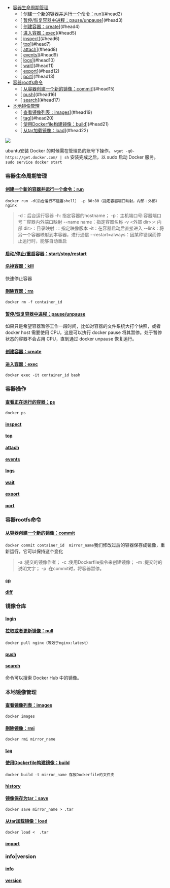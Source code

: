 - [ 容器生命周期管理](#head1)
	- [ [创建一个新的容器并运行一个命令：run](https://www.runoob.com/docker/docker-run-command.html)](#head2)
	- [ [暂停/恢复容器中进程：pause/unpause](https://www.runoob.com/docker/docker-pause-unpause-command.html)](#head3)
	- [ [创建容器：create](https://www.runoob.com/docker/docker-create-command.html)](#head4)
	- [ [进入容器：exec](https://www.runoob.com/docker/docker-exec-command.html)](#head5)
	- [ [inspect](https://www.runoob.com/docker/docker-inspect-command.html)](#head6)
	- [ [top](https://www.runoob.com/docker/docker-top-command.html)](#head7)
	- [ [attach](https://www.runoob.com/docker/docker-attach-command.html)](#head8)
	- [ [events](https://www.runoob.com/docker/docker-events-command.html)](#head9)
	- [ [logs](https://www.runoob.com/docker/docker-logs-command.html)](#head10)
	- [ [wait](https://www.runoob.com/docker/docker-wait-command.html)](#head11)
	- [ [export](https://www.runoob.com/docker/docker-export-command.html)](#head12)
	- [ [port](https://www.runoob.com/docker/docker-port-command.html)](#head13)
- [ 容器rootfs命令](#head14)
	- [ [从容器创建一个新的镜像：commit](https://www.runoob.com/docker/docker-commit-command.html)](#head15)
	- [ [push](https://www.runoob.com/docker/docker-push-command.html)](#head16)
	- [ [search](https://www.runoob.com/docker/docker-search-command.html)](#head17)
- [ 本地镜像管理](#head18)
	- [ [查看镜像列表：images](https://www.runoob.com/docker/docker-images-command.html)](#head19)
	- [ [tag](https://www.runoob.com/docker/docker-tag-command.html)](#head20)
	- [ [使用Dockerfile构建镜像：build](https://www.runoob.com/docker/docker-build-command.html)](#head21)
	- [ [从tar加载镜像：load](https://www.runoob.com/docker/docker-load-command.html)](#head22)


![](https://upload-images.jianshu.io/upload_images/18339009-a16ddde40bfc6f50.PNG?imageMogr2/auto-orient/strip%7CimageView2/2/w/1240)

ubuntu安装 Docker 的时候需在管理员的账号下操作。
```wget -qO- https://get.docker.com/ | sh```
安装完成之后，以 sudo 启动 Docker 服务。
``` sudo service docker start```

### <span id="head1"> 容器生命周期管理</span>

#### <span id="head2"> [创建一个新的容器并运行一个命令：run](https://www.runoob.com/docker/docker-run-command.html)</span>
```docker run -d(后台运行不阻塞shell） -p 80:80（指定容器端口映射，内部：外部） nginx```
>-d：后台运行容器
-h: 指定容器的hostname；
-p：主机端口号:容器端口号```容器内外端口映射
--name name：指定容器名称
-v <外部 dir>:< 内部 dir>：目录映射
<mirror name>:<version>：指定映像版本
-it：在容器启动后直接进入
--link：将另一个容器映射到本容器，进行通信
--restart=always：因某种错误而停止运行时，能够自动重启

#### [启动/停止/重启容器：start/stop/restart](https://www.runoob.com/docker/docker-start-stop-restart-command.html)
#### [杀掉容器：kill](https://www.runoob.com/docker/docker-kill-command.html)
快速停止容器
#### [删除容器：rm](https://www.runoob.com/docker/docker-rm-command.html)

```docker rm -f container_id```
#### <span id="head3"> [暂停/恢复容器中进程：pause/unpause](https://www.runoob.com/docker/docker-pause-unpause-command.html)</span>
如果只是希望容器暂停工作一段时间，比如对容器的文件系统大打个快照，或者 docker host 需要使用 CPU，这是可以执行 docker pause 将其暂停。处于暂停状态的容器不会占用 CPU，直到通过 docker unpause 恢复运行。

#### <span id="head4"> [创建容器：create](https://www.runoob.com/docker/docker-create-command.html)</span>
#### <span id="head5"> [进入容器：exec](https://www.runoob.com/docker/docker-exec-command.html)</span>
```docker exec -it container_id bash```
### 容器操作

#### [查看正在运行的容器：ps](https://www.runoob.com/docker/docker-ps-command.html)
```docker ps```
#### <span id="head6"> [inspect](https://www.runoob.com/docker/docker-inspect-command.html)</span>
#### <span id="head7"> [top](https://www.runoob.com/docker/docker-top-command.html)</span>
#### <span id="head8"> [attach](https://www.runoob.com/docker/docker-attach-command.html)</span>
#### <span id="head9"> [events](https://www.runoob.com/docker/docker-events-command.html)</span>
#### <span id="head10"> [logs](https://www.runoob.com/docker/docker-logs-command.html)</span>
#### <span id="head11"> [wait](https://www.runoob.com/docker/docker-wait-command.html)</span>
#### <span id="head12"> [export](https://www.runoob.com/docker/docker-export-command.html)</span>
#### <span id="head13"> [port](https://www.runoob.com/docker/docker-port-command.html)</span>

### <span id="head14"> 容器rootfs命令</span>

#### <span id="head15"> [从容器创建一个新的镜像：commit](https://www.runoob.com/docker/docker-commit-command.html)</span>
```docker commit container_id  mirror_name```我们修改过后的容器保存成镜像，重新运行，它可以保持这个变化
>-a :提交的镜像作者；
-c :使用Dockerfile指令来创建镜像；
-m :提交时的说明文字；
-p :在commit时，将容器暂停。
#### [cp](https://www.runoob.com/docker/docker-cp-command.html)
#### [diff](https://www.runoob.com/docker/docker-diff-command.html)

### 镜像仓库

#### [login](https://www.runoob.com/docker/docker-login-command.html)
#### [拉取或者更新镜像：pull](https://www.runoob.com/docker/docker-pull-command.html)
```docker pull nginx（等效于nginx:latest）```

#### <span id="head16"> [push](https://www.runoob.com/docker/docker-push-command.html)</span>
#### <span id="head17"> [search](https://www.runoob.com/docker/docker-search-command.html)</span>
命令可以搜索 Docker Hub 中的镜像。
### <span id="head18"> 本地镜像管理</span>

#### <span id="head19"> [查看镜像列表：images](https://www.runoob.com/docker/docker-images-command.html)</span>

```docker images ```
#### [删除镜像：rmi](https://www.runoob.com/docker/docker-rmi-command.html)

```docker rmi mirror_name```
#### <span id="head20"> [tag](https://www.runoob.com/docker/docker-tag-command.html)</span>
#### <span id="head21"> [使用Dockerfile构建镜像：build](https://www.runoob.com/docker/docker-build-command.html)</span>
```docker build -t mirror_name 存放Dockerfile的文件夹```
#### [history](https://www.runoob.com/docker/docker-history-command.html)
#### [镜像保存为tar：save](https://www.runoob.com/docker/docker-save-command.html)

```docker save mirror_name > .tar```
#### <span id="head22"> [从tar加载镜像：load](https://www.runoob.com/docker/docker-load-command.html)</span>
```docker load <  .tar```
#### [import](https://www.runoob.com/docker/docker-import-command.html)

### info|version

#### [info](https://www.runoob.com/docker/docker-info-command.html)
#### [version](https://www.runoob.com/docker/docker-version-command.html)

<!-- more -->
